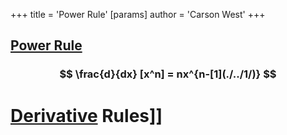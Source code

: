 +++
 title = 'Power Rule'
[params]
	author = 'Carson West'
+++
## [Power Rule](./../power-rule/) 
###  $$  \frac{d}{dx} [x^n] = nx^{n-[1](./../1/)}  $$  


# [Derivative](./../derivative/) Rules]]